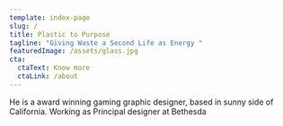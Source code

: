 ```yaml
---
template: index-page
slug: /
title: Plastic to Purpose
tagline: "Giving Waste a Second Life as Energy "
featuredImage: /assets/glass.jpg
cta:
  ctaText: Know more
  ctaLink: /about
---
```


He is a award winning gaming graphic designer, based in sunny side of California. Working as Principal designer at Bethesda

